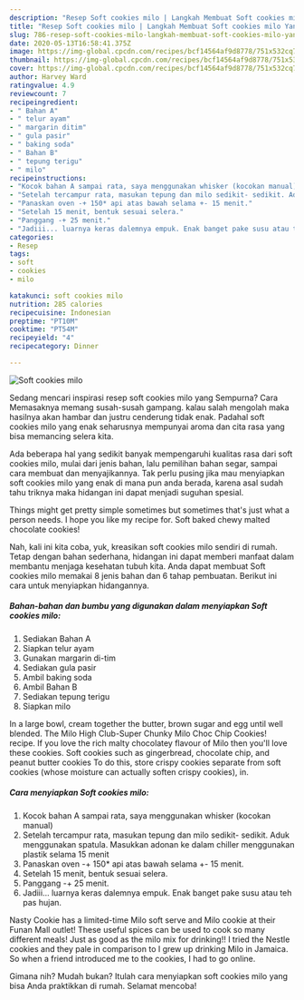 ```yaml
---
description: "Resep Soft cookies milo | Langkah Membuat Soft cookies milo Yang Menggugah Selera"
title: "Resep Soft cookies milo | Langkah Membuat Soft cookies milo Yang Menggugah Selera"
slug: 786-resep-soft-cookies-milo-langkah-membuat-soft-cookies-milo-yang-menggugah-selera
date: 2020-05-13T16:58:41.375Z
image: https://img-global.cpcdn.com/recipes/bcf14564af9d8778/751x532cq70/soft-cookies-milo-foto-resep-utama.jpg
thumbnail: https://img-global.cpcdn.com/recipes/bcf14564af9d8778/751x532cq70/soft-cookies-milo-foto-resep-utama.jpg
cover: https://img-global.cpcdn.com/recipes/bcf14564af9d8778/751x532cq70/soft-cookies-milo-foto-resep-utama.jpg
author: Harvey Ward
ratingvalue: 4.9
reviewcount: 7
recipeingredient:
- " Bahan A"
- " telur ayam"
- " margarin ditim"
- " gula pasir"
- " baking soda"
- " Bahan B"
- " tepung terigu"
- " milo"
recipeinstructions:
- "Kocok bahan A sampai rata, saya menggunakan whisker (kocokan manual)"
- "Setelah tercampur rata, masukan tepung dan milo sedikit- sedikit. Aduk menggunakan spatula. Masukkan adonan ke dalam chiller menggunakan plastik selama 15 menit"
- "Panaskan oven -+ 150* api atas bawah selama +- 15 menit."
- "Setelah 15 menit, bentuk sesuai selera."
- "Panggang -+ 25 menit."
- "Jadiii... luarnya keras dalemnya empuk. Enak banget pake susu atau teh pas hujan."
categories:
- Resep
tags:
- soft
- cookies
- milo

katakunci: soft cookies milo 
nutrition: 285 calories
recipecuisine: Indonesian
preptime: "PT10M"
cooktime: "PT54M"
recipeyield: "4"
recipecategory: Dinner

---
```



![Soft cookies milo](https://img-global.cpcdn.com/recipes/bcf14564af9d8778/751x532cq70/soft-cookies-milo-foto-resep-utama.jpg)

Sedang mencari inspirasi resep soft cookies milo yang Sempurna? Cara Memasaknya memang susah-susah gampang. kalau salah mengolah maka hasilnya akan hambar dan justru cenderung tidak enak. Padahal soft cookies milo yang enak seharusnya mempunyai aroma dan cita rasa yang bisa memancing selera kita.

Ada beberapa hal yang sedikit banyak mempengaruhi kualitas rasa dari soft cookies milo, mulai dari jenis bahan, lalu pemilihan bahan segar, sampai cara membuat dan menyajikannya. Tak perlu pusing jika mau menyiapkan soft cookies milo yang enak di mana pun anda berada, karena asal sudah tahu triknya maka hidangan ini dapat menjadi suguhan spesial.

Things might get pretty simple sometimes but sometimes that&#39;s just what a person needs. I hope you like my recipe for. Soft baked chewy malted chocolate cookies!


Nah, kali ini kita coba, yuk, kreasikan soft cookies milo sendiri di rumah. Tetap dengan bahan sederhana, hidangan ini dapat memberi manfaat dalam membantu menjaga kesehatan tubuh kita. Anda dapat membuat Soft cookies milo memakai 8 jenis bahan dan 6 tahap pembuatan. Berikut ini cara untuk menyiapkan hidangannya.

<!--inarticleads1-->

##### Bahan-bahan dan bumbu yang digunakan dalam menyiapkan Soft cookies milo:

1. Sediakan  Bahan A
1. Siapkan  telur ayam
1. Gunakan  margarin di-tim
1. Sediakan  gula pasir
1. Ambil  baking soda
1. Ambil  Bahan B
1. Sediakan  tepung terigu
1. Siapkan  milo


In a large bowl, cream together the butter, brown sugar and egg until well blended. The Milo High Club-Super Chunky Milo Choc Chip Cookies! recipe. If you love the rich malty chocolatey flavour of Milo then you&#39;ll love these cookies. Soft cookies such as gingerbread, chocolate chip, and peanut butter cookies To do this, store crispy cookies separate from soft cookies (whose moisture can actually soften crispy cookies), in. 

<!--inarticleads2-->

##### Cara menyiapkan Soft cookies milo:

1. Kocok bahan A sampai rata, saya menggunakan whisker (kocokan manual)
1. Setelah tercampur rata, masukan tepung dan milo sedikit- sedikit. Aduk menggunakan spatula. Masukkan adonan ke dalam chiller menggunakan plastik selama 15 menit
1. Panaskan oven -+ 150* api atas bawah selama +- 15 menit.
1. Setelah 15 menit, bentuk sesuai selera.
1. Panggang -+ 25 menit.
1. Jadiii... luarnya keras dalemnya empuk. Enak banget pake susu atau teh pas hujan.


Nasty Cookie has a limited-time Milo soft serve and Milo cookie at their Funan Mall outlet! These useful spices can be used to cook so many different meals! Just as good as the milo mix for drinking!! I tried the Nestle cookies and they pale in comparison to I grew up drinking Milo in Jamaica. So when a friend introduced me to the cookies, I had to go online. 

Gimana nih? Mudah bukan? Itulah cara menyiapkan soft cookies milo yang bisa Anda praktikkan di rumah. Selamat mencoba!

